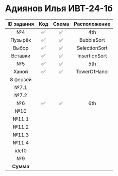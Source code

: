 # Адиянов Илья ИВТ-24-1б  
| ID задания | Код | Схема | Расположение |                                                 
| :----: | :----: | :----: | :----: |
| №4 | ✅ | ✅ | 4th |
| Пузырёк | ✅ | ✅ | BubbleSort |
| Выбор | ✅ | ✅ | SelectionSort |
| Вставки | ✅ | ✅ | InsertionSort |
| №5 | ✅ | ✅ | 5th |
| Ханой | ✅ | ✅ | TowerOfHanoi |
| 8 ферзей |  |  |  |
| №7.1 |  |  |  |
| №7.2 |  |  |  |
| №6 | ✅ | ✅ | 6th |
| №10 |  |  |  |
| №11.1 |  |  |  |
| №11.2 |  |  |  |
| №11.3 |  |  |  |
| №11.4 |  |  |  |
| idef0 |  |  |  |
| №9 |  |  |  |
| **Сумма** |  |  |  |
